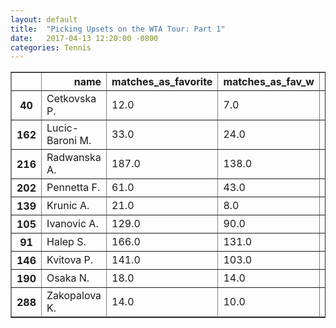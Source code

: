 ```yaml
---
layout: default
title:  "Picking Upsets on the WTA Tour: Part 1"
date:   2017-04-13 12:20:00 -0800
categories: Tennis
---
```

<table border="1" class="dataframe">
  <thead>
    <tr style="text-align: right;">
      <th></th>
      <th>name</th>
      <th>matches_as_favorite</th>
      <th>matches_as_fav_w</th>
      <th>pct_fav_matches_won</th>
      <th>matches_as_underdog</th>
      <th>pct_underdog_matches_won</th>
      <th>matches_as_underdog_w</th>
      <th>consistency_by_upset_size</th>
    </tr>
  </thead>
  <tbody>
    <tr>
      <th>40</th>
      <td>Cetkovska P.</td>
      <td>12.0</td>
      <td>7.0</td>
      <td>0.583333</td>
      <td>23.0</td>
      <td>0.347826</td>
      <td>8.0</td>
      <td>623.403607</td>
    </tr>
    <tr>
      <th>162</th>
      <td>Lucic-Baroni M.</td>
      <td>33.0</td>
      <td>24.0</td>
      <td>0.727272</td>
      <td>62.0</td>
      <td>0.354839</td>
      <td>22.0</td>
      <td>599.337153</td>
    </tr>
    <tr>
      <th>216</th>
      <td>Radwanska A.</td>
      <td>187.0</td>
      <td>138.0</td>
      <td>0.737968</td>
      <td>25.0</td>
      <td>0.400000</td>
      <td>10.0</td>
      <td>546.672316</td>
    </tr>
    <tr>
      <th>202</th>
      <td>Pennetta F.</td>
      <td>61.0</td>
      <td>43.0</td>
      <td>0.704918</td>
      <td>35.0</td>
      <td>0.400000</td>
      <td>14.0</td>
      <td>546.509561</td>
    </tr>
    <tr>
      <th>139</th>
      <td>Krunic A.</td>
      <td>21.0</td>
      <td>8.0</td>
      <td>0.380952</td>
      <td>38.0</td>
      <td>0.342105</td>
      <td>13.0</td>
      <td>541.905231</td>
    </tr>
    <tr>
      <th>105</th>
      <td>Ivanovic A.</td>
      <td>129.0</td>
      <td>90.0</td>
      <td>0.697674</td>
      <td>19.0</td>
      <td>0.421053</td>
      <td>8.0</td>
      <td>536.784991</td>
    </tr>
    <tr>
      <th>91</th>
      <td>Halep S.</td>
      <td>166.0</td>
      <td>131.0</td>
      <td>0.789157</td>
      <td>16.0</td>
      <td>0.312500</td>
      <td>5.0</td>
      <td>536.687721</td>
    </tr>
    <tr>
      <th>146</th>
      <td>Kvitova P.</td>
      <td>141.0</td>
      <td>103.0</td>
      <td>0.730496</td>
      <td>23.0</td>
      <td>0.478261</td>
      <td>11.0</td>
      <td>529.678466</td>
    </tr>
    <tr>
      <th>190</th>
      <td>Osaka N.</td>
      <td>18.0</td>
      <td>14.0</td>
      <td>0.777778</td>
      <td>24.0</td>
      <td>0.416667</td>
      <td>10.0</td>
      <td>516.487707</td>
    </tr>
    <tr>
      <th>288</th>
      <td>Zakopalova K.</td>
      <td>14.0</td>
      <td>10.0</td>
      <td>0.714286</td>
      <td>12.0</td>
      <td>0.583333</td>
      <td>7.0</td>
      <td>511.806970</td>
    </tr>
  </tbody>
</table>
